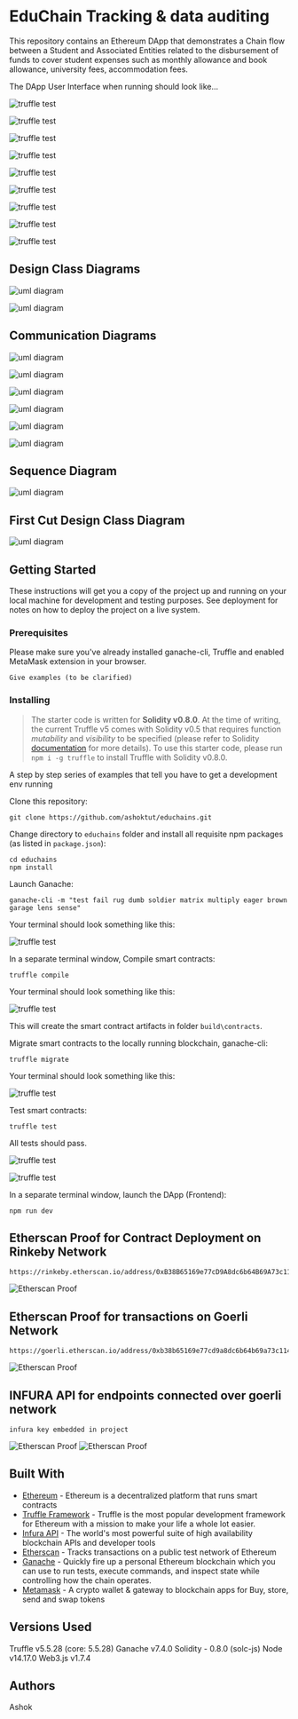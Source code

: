 # EduChain Tracking & data auditing

This repository contains an Ethereum DApp that demonstrates a Chain flow between a Student and Associated Entities related to the disbursement of funds to cover student expenses such as monthly allowance and book allowance, university fees, accommodation fees.

The DApp User Interface when running should look like...

![truffle test](images/1Landing.png)

![truffle test](images/2StudentApply.png)

![truffle test](images/3StudentRegister.png)

![truffle test](images/4StudentRent.png)

![truffle test](images/5StudentNsfas.png)

![truffle test](images/6StudentDashboard.png)

![truffle test](images/7UniDashboard.png)

![truffle test](images/8RentDashboard.png)

![truffle test](images/9NsfasDashboard.png)

## Design Class Diagrams

![uml diagram](images/diagrams/1.1DCD-Page-2.png)

![uml diagram](images/diagrams/1.1DCD-Page-3.png)

## Communication Diagrams

![uml diagram](images/diagrams/CD-Page-1.png)

![uml diagram](images/diagrams/CD-Page-2.png)

![uml diagram](images/diagrams/CD-Page-3.png)

![uml diagram](images/diagrams/CD-Page-4.png)

![uml diagram](images/diagrams/CD-Page-5.png)

![uml diagram](images/diagrams/CD-Page-6.png)

## Sequence Diagram

![uml diagram](images/diagrams/sq.png)

## First Cut Design Class Diagram

![uml diagram](images/diagrams/fcdcd.png)

## Getting Started

These instructions will get you a copy of the project up and running on your local machine for development and testing purposes. See deployment for notes on how to deploy the project on a live system.

### Prerequisites

Please make sure you've already installed ganache-cli, Truffle and enabled MetaMask extension in your browser.

```
Give examples (to be clarified)
```

### Installing

> The starter code is written for **Solidity v0.8.0**. At the time of writing, the current Truffle v5 comes with Solidity v0.5 that requires function *mutability* and *visibility* to be specified (please refer to Solidity [documentation](https://docs.soliditylang.org/en/v0.5.0/050-breaking-changes.html) for more details). To use this starter code, please run `npm i -g truffle` to install Truffle with Solidity v0.8.0.

A step by step series of examples that tell you have to get a development env running

Clone this repository:

```
git clone https://github.com/ashoktut/educhains.git
```

Change directory to ```educhains``` folder and install all requisite npm packages (as listed in ```package.json```):

```
cd educhains
npm install
```

Launch Ganache:

```
ganache-cli -m "test fail rug dumb soldier matrix multiply eager brown garage lens sense"
```

Your terminal should look something like this:

![truffle test](images/ganache-cli.png)

In a separate terminal window, Compile smart contracts:

```
truffle compile
```

Your terminal should look something like this:

![truffle test](images/truffle_compile.png)

This will create the smart contract artifacts in folder ```build\contracts```.

Migrate smart contracts to the locally running blockchain, ganache-cli:

```
truffle migrate
```

Your terminal should look something like this:

![truffle test](images/truffle_migrate.png)

Test smart contracts:

```
truffle test
```

All tests should pass.

![truffle test](images/truffle_test_1a.png)

![truffle test](images/truffle_test.png)

In a separate terminal window, launch the DApp (Frontend):

```
npm run dev
```

## Etherscan Proof for Contract Deployment on Rinkeby Network

```
https://rinkeby.etherscan.io/address/0xB38B65169e77cD9A8dc6b64B69A73c114512c003
```

![Etherscan Proof](images/etherscan.png)

## Etherscan Proof for transactions on Goerli Network

```
https://goerli.etherscan.io/address/0xb38b65169e77cd9a8dc6b64b69a73c114512c003
```

![Etherscan Proof](images/etherscangoerli.png)

## INFURA API for endpoints connected over goerli network

```
infura key embedded in project
```

![Etherscan Proof](images/infuraGoerli.png)
![Etherscan Proof](images/infuraDash.png)

## Built With

* [Ethereum](https://www.ethereum.org/) - Ethereum is a decentralized platform that runs smart contracts
* [Truffle Framework](http://truffleframework.com/) - Truffle is the most popular development framework for Ethereum with a mission to make your life a whole lot easier.
* [Infura API](https://www.infura.io/) - The world's most powerful suite of high availability blockchain APIs and developer tools
* [Etherscan](https://etherscan.io/) - Tracks transactions on a public test network of Ethereum
* [Ganache](https://trufflesuite.com/ganache/) - Quickly fire up a personal Ethereum blockchain which you can use to run tests, execute commands, and inspect state while controlling how the chain operates.
* [Metamask](https://metamask.io/) - A crypto wallet & gateway to blockchain apps for Buy, store, send and swap tokens

## Versions Used

Truffle v5.5.28 (core: 5.5.28)
Ganache v7.4.0
Solidity - 0.8.0 (solc-js)
Node v14.17.0
Web3.js v1.7.4

## Authors

Ashok

